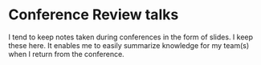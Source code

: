 # Conference Review talks

I tend to keep notes taken during conferences in the form of slides.
I keep these here.
It enables me to easily summarize knowledge for my team(s) when I return from the conference.
